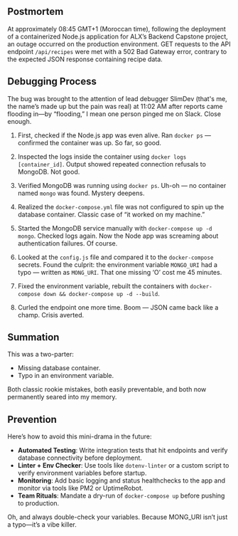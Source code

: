 
## Postmortem

At approximately 08:45 GMT+1 (Moroccan time), following the deployment of a containerized Node.js application for ALX’s Backend Capstone project, an outage occurred on the production environment. GET requests to the API endpoint `/api/recipes` were met with a 502 Bad Gateway error, contrary to the expected JSON response containing recipe data.

## Debugging Process

The bug was brought to the attention of lead debugger SlimDev (that's me, the name’s made up but the pain was real) at 11:02 AM after reports came flooding in—by “flooding,” I mean one person pinged me on Slack. Close enough.

1. First, checked if the Node.js app was even alive. Ran `docker ps` — confirmed the container was up. So far, so good.

2. Inspected the logs inside the container using `docker logs [container_id]`. Output showed repeated connection refusals to MongoDB. Not good.

3. Verified MongoDB was running using `docker ps`. Uh-oh — no container named `mongo` was found. Mystery deepens.

4. Realized the `docker-compose.yml` file was not configured to spin up the database container. Classic case of “it worked on my machine.”

5. Started the MongoDB service manually with `docker-compose up -d mongo`. Checked logs again. Now the Node app was screaming about authentication failures. Of course.

6. Looked at the `config.js` file and compared it to the `docker-compose` secrets. Found the culprit: the environment variable `MONGO_URI` had a typo — written as `MONG_URI`. That one missing ‘O’ cost me 45 minutes.

7. Fixed the environment variable, rebuilt the containers with `docker-compose down && docker-compose up -d --build`.

8. Curled the endpoint one more time. Boom — JSON came back like a champ. Crisis averted.

## Summation

This was a two-parter:  
- Missing database container.  
- Typo in an environment variable.

Both classic rookie mistakes, both easily preventable, and both now permanently seared into my memory.

## Prevention

Here’s how to avoid this mini-drama in the future:

- **Automated Testing**: Write integration tests that hit endpoints and verify database connectivity before deployment.
- **Linter + Env Checker**: Use tools like `dotenv-linter` or a custom script to verify environment variables before startup.
- **Monitoring**: Add basic logging and status healthchecks to the app and monitor via tools like PM2 or UptimeRobot.
- **Team Rituals**: Mandate a dry-run of `docker-compose up` before pushing to production.

Oh, and always double-check your variables. Because MONG_URI isn’t just a typo—it’s a vibe killer.  
